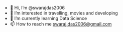 - 👋 Hi, I’m @swarajdas2006
- 👀 I’m interested in travelling, movies and developing
- 🌱 I’m currently learning Data Science
- 📫 How to reach me swaraj.das2006@gmail.com

<!---
swarajdas2006/swarajdas2006 is a ✨ special ✨ repository because its `README.md` (this file) appears on your GitHub profile.
You can click the Preview link to take a look at your changes.
--->
